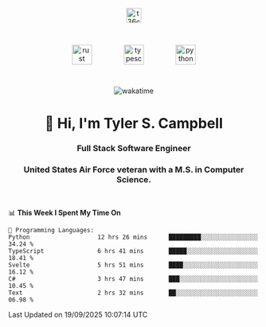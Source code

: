 <p align="center">
<a href="https://www.linkedin.com/in/t36campbell" target="blank"><img align="center" src="https://ik.imagekit.io/t36campbell/Portfolio/linkedin.png.original_m8bbGgPh6.png" alt="t36campbell" height="30" width="30" /></a>
</p>
<p align="center">
    <img src="https://rustacean.net/assets/rustacean-orig-noshadow.svg" alt="rust" width="40" height="40" style="margin: 6%;" />
    <img src="https://cdn.worldvectorlogo.com/logos/typescript.svg" alt="typescript" width="40" height="40" style="margin: 6%;" />
    <img src="https://cdn.worldvectorlogo.com/logos/python-5.svg" alt="python" width="40" height="40" style="margin: 6%;" />
</p>
<div align="center">
  
  ![wakatime](https://wakatime.com/badge/user/738aac7f-8868-4bc3-a1df-4c36703ee4b6.svg)
  
</div>

<h1 align="center">👋 Hi, I'm Tyler S. Campbell</h1>
<h3 align="center">Full Stack Software Engineer</h3>
<h3 align="center">United States Air Force veteran with a M.S. in Computer Science.</h3>
<br>

<!--START_SECTION:waka-->
📊 **This Week I Spent My Time On** 

```text
💬 Programming Languages: 
Python                   12 hrs 26 mins      █████████░░░░░░░░░░░░░░░░   34.24 % 
TypeScript               6 hrs 41 mins       █████░░░░░░░░░░░░░░░░░░░░   18.41 % 
Svelte                   5 hrs 51 mins       ████░░░░░░░░░░░░░░░░░░░░░   16.12 % 
C#                       3 hrs 47 mins       ███░░░░░░░░░░░░░░░░░░░░░░   10.45 % 
Text                     2 hrs 32 mins       ██░░░░░░░░░░░░░░░░░░░░░░░   06.98 % 
```


 Last Updated on 19/09/2025 10:07:14 UTC
<!--END_SECTION:waka-->
